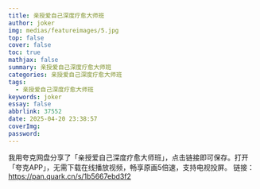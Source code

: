 ```yaml
---
title: 亲授爱自己深度疗愈大师班
author: joker
img: medias/featureimages/5.jpg
top: false
cover: false
toc: true
mathjax: false
summary: 亲授爱自己深度疗愈大师班
categories: 亲授爱自己深度疗愈大师班
tags:
  - 亲授爱自己深度疗愈大师班
keywords: joker
essay: false
abbrlink: 37552
date: 2025-04-20 23:38:57
coverImg:
password:
---
```


我用夸克网盘分享了「亲授爱自己深度疗愈大师班」，点击链接即可保存。打开「夸克APP」，无需下载在线播放视频，畅享原画5倍速，支持电视投屏。
链接：https://pan.quark.cn/s/1b5667ebd3f2
